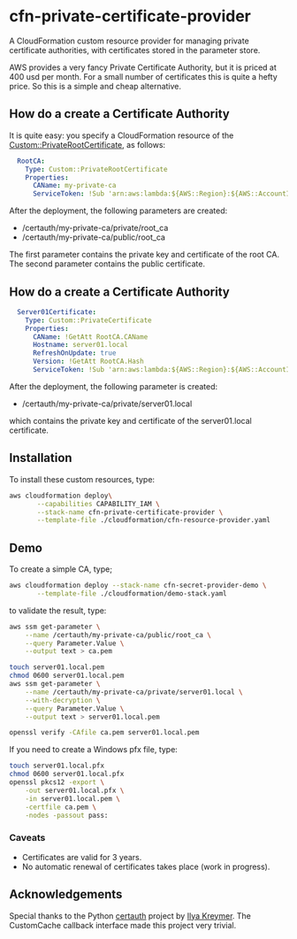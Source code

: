 # cfn-private-certificate-provider
A CloudFormation custom resource provider for managing private certificate authorities, with certificates stored 
in the parameter store.  

AWS provides a very fancy Private Certificate Authority, but it is priced at 400 usd per month. For a small number of certificates
this is quite a hefty price. So this is a simple and cheap alternative.

##  How do a create a Certificate Authority
It is quite easy: you specify a CloudFormation resource of the [Custom::PrivateRootCertificate](docs/PrivateRootCertificate.md), as follows:

```yaml
  RootCA:
    Type: Custom::PrivateRootCertificate
    Properties:
      CAName: my-private-ca
      ServiceToken: !Sub 'arn:aws:lambda:${AWS::Region}:${AWS::AccountId}:function:binxio-cfn-private-certificate-provider'
```
After the deployment, the following parameters are created:

- /certauth/my-private-ca/private/root_ca
- /certauth/my-private-ca/public/root_ca

The first parameter contains the private key and certificate of the root CA. The second parameter contains the
public certificate.

##  How do a create a Certificate Authority
```yaml
  Server01Certificate:
    Type: Custom::PrivateCertificate
    Properties:
      CAName: !GetAtt RootCA.CAName
      Hostname: server01.local
      RefreshOnUpdate: true
      Version: !GetAtt RootCA.Hash
      ServiceToken: !Sub 'arn:aws:lambda:${AWS::Region}:${AWS::AccountId}:function:binxio-cfn-private-certificate-provider'
```
After the deployment, the following parameter is created:

- /certauth/my-private-ca/private/server01.local

which contains the private key and certificate of the server01.local certificate.

## Installation
To install these custom resources, type:

```sh
aws cloudformation deploy\
       --capabilities CAPABILITY_IAM \
       --stack-name cfn-private-certificate-provider \
       --template-file ./cloudformation/cfn-resource-provider.yaml
```

## Demo
To create a simple CA, type;

```sh
aws cloudformation deploy --stack-name cfn-secret-provider-demo \
       --template-file ./cloudformation/demo-stack.yaml
```
to validate the result, type:

```sh
aws ssm get-parameter \
    --name /certauth/my-private-ca/public/root_ca \
    --query Parameter.Value \
    --output text > ca.pem

touch server01.local.pem 
chmod 0600 server01.local.pem
aws ssm get-parameter \
    --name /certauth/my-private-ca/private/server01.local \
    --with-decryption \
    --query Parameter.Value \
    --output text > server01.local.pem

openssl verify -CAfile ca.pem server01.local.pem 
```
If you need to create a Windows pfx file, type:

```bash
touch server01.local.pfx
chmod 0600 server01.local.pfx 
openssl pkcs12 -export \
    -out server01.local.pfx \
    -in server01.local.pem \
    -certfile ca.pem \
    -nodes -passout pass:
```

### Caveats
- Certificates are valid for 3 years. 
- No automatic renewal of certificates takes place (work in progress).


## Acknowledgements
Special thanks to the Python [certauth](https://pypi.org/project/certauth/) project by [Ilya Kreymer](email:ikreymer@gmail.com). The
CustomCache callback interface made this project very trivial.
